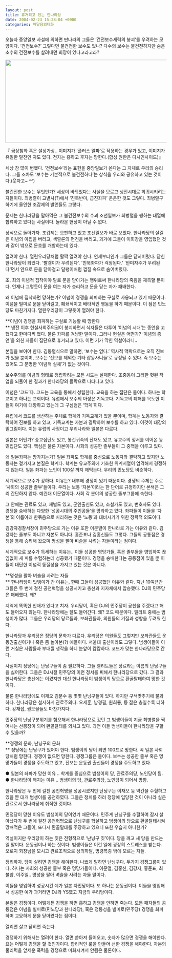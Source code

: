 ```yaml
---
layout: post
title: 휴거되고 있는 한나라당
date: 2004-02-23 15:28:04 +0900
categories: 깨달음의대화
---
```

오늘자 중앙일보 사설에 의하면 딴나라의 그들은 ‘건전보수세력의 붕괴’를 우려하는 모양이다. ‘건전보수?’ 그렇다면 불건전한 보수도 있나? 다수의 보수는 불건전하지만 숨은 소수의 건전보수를 살려내면 희망이 있다고라고라? 

<p align="center">
  <img src="http://drkimz.com/technote/board/KDR/upimg/1077517315.jpg" width="594" height="259" border="0" />
</p>

<p align="left">
  『 금상첨화 혹은 설상가상.. 이미지가 '플러스 알파'로 작용하는 경우가 있고, 이미지가 유일한 밑천인 자도 있다. 전자는 흥하고 후자는 망한다.(합성 원판은 디시인사이드)』
</p>

세상 참 많이 변했다. ‘건전보수’라는 표현을 중앙일보가 쓴다는 그 자체로 우리의 승리다. 그들 조차도 ‘보수는 기본적으로 불건전하다’는 상식을 우리와 공유하고 있는 것이다.(웃자고~ ^^)

불건전한 보수는 무엇인가? 세상이 바뀌었다는 사실을 모르고 냉전시대로 회귀시키려는 자들이다. 최병렬이 고별사(?)에서 ‘친북반미, 급진좌파’ 운운한 것도 그렇다. 최병렬구하기에 올인한 조갑제의 발언들도 그렇다. 

문제는 한나라당을 말아먹은 그 불건전보수의 수괴 조선일보가 최병렬을 팽하는 대열에 합류하고 있다는 사실이다. 놀라운 현상이 아닐 수 없다. 

상식으로 돌아가자. 조갑제는 오판하고 있고 조선일보가 바로 보았다. 한나라당의 살길은 이념의 아집을 버리고, 색깔론의 편견을 버리고, 과거에 그들이 이회창을 영입했던 것과 같이 밖으로 문호를 개방하는데 있다. 

열려야 한다. 열린우리당처럼 활짝 열려야 한다. 언제부터인가 그들은 닫혀버렸다. 닫힌한나라당이 되었다. '빨갱이가 우려된다'. '친북좌파가 걱정된다.' '반미자주가 우려된다'면서 안으로 문을 닫아걸고 달팽이처럼 껍질 속으로 숨어버렸다. 

조, 최의 이념적 집착이야 말로 문을 닫아거는 행위로써 한나라당의 죽음을 재촉할 뿐이다. 언제나 그렇듯이 문을 여는 자가 승리하고 문을 닫는 자가 패배한다. 

왜 이념에 집착하면 망하는가? 이념이 경쟁을 회피하는 구실로 사용되고 있기 때문이다. 이념을 빌미로 문을 닫아걸고, 폐쇄적이고 배타적인 행동을 하기 때문이다. 이 점은 민노당도 마찬가지다. 열린우리당이 그렇듯이 열려야 한다. 

**이념이 경쟁을 회피하는 구실로 기능할 때 망한다  
** 냉전 이후 현실사회주의권이 붕괴하면서 식자들은 다투어 ‘이념의 시대’는 종언을 고했다고 한마디씩 했다. 물론 좌파를 겨냥한 말이다. 그러나 현실은 어떤가? ‘이념의 종언’을 외친 자들이 집단으로 휴거되고 있다. 이런 기가 막힌 역설이라니.. 

본질을 보아야 한다. 김동렬식으로 말하면, ‘보수는 없다.’ 역사적 맥락으로는 오직 진보가 있을 뿐이며, 보수는 ‘진보를 제외한 기타 잡동사니들’로 규정될 수 있다. 즉 보수는 있어도 그 분명한 ‘이념적 실체’가 없는 것이다. 

보수주의를 이념의 형태로 정립하려는 모든 시도는 실패한다. 조중동이 그러한 헛된 작업을 되풀이 한 결과가 한나라당의 몰락으로 나타나고 있다.

이념은 ‘코드’다. 코드는 교육을 통해서 성립한다. 교육을 하는 집단은 둘이다. 하나는 학교이고 하나는 교회이다. 유럽에서 보수의 아성은 기독교다. 기독교의 폐해를 목도한 이들이 여기에 대항하고 있는데 그 구심점은 ‘학계’이다. 

유럽에서 코드를 생산하는 주체로 학계와 기독교계가 있을 뿐이며, 학계는 노동자와 결탁하여 진보를 하고 있고, 기독교계는 자본과 결탁하여 보수를 하고 있다. 이것이 대강의 밑그림이다. 이는 유럽의 사정이고 우리나라와 일본은 다르다. 

일본은 어떤가? 종교집단도 있고, 봉건귀족의 잔재도 있고, 유교주의 정서를 이어온 농민집단도 있다. 핵심은 물론 자본이다. 사회의 성공한 졸부들이 그 중핵을 이루고 있다. 

왜 일본좌파는 망가지는가? 일본 좌파도 학계를 중심으로 노동자와 결탁하고 있지만 노동자는 곁가지고 본질은 학계다. 학계는 유교주의에 기초한 위계서열이 엄격해서 경쟁하지 않는다. 일본 좌파는 노인이 100살 까지 해먹는다. 우리의 민노당도 비슷하다. 

세계적으로 보수가 강하다. 이유는? 내부에 경쟁이 있기 때문이다. 경쟁의 주체는 주로 ‘사회의 성공한 졸부’들이다. 우리는 보통 ‘자본’이라는 한 단어로 규정하지만 본색은 그리 간단하지 않다. 예컨대 이문열이다. 사회 각 분야의 성공한 졸부그룹에 속한다. 

그 안에는 관료도 있고, 재벌도 있고, 군인출신도 있고, 소설가도 있고, 변호사도 있다. 경쟁을 숭배하는 다양한 ‘성공시대의 주인공들’을 망라하고 있다. 좌파들이 이들을 ‘자본’의 이름아래 한묶음으로 처리하는 것은 ‘노동’과 대비시키기 위한 정략적 의도이다. 

김강자경찰서장이 민주당으로 가는 이유 또한 이문열이 한나라로 가는 이유와 같다. 김강자는 졸부도 아니고 자본도 아니다. 홍준표나 김홍신들도 그렇다. 그들의 공통점은 경쟁을 통해 승리해 왔으며 명성을 팔아 벼슬을 사려는 자들이라는 점이다. 

세계적으로 보수가 득세하는 이유는.. 이들 성공한 명망가들, 혹은 졸부들을 영입하여 끊임없이 새 피를 수혈하는데 성공했기 때문이다. 경쟁을 숭배한다는 공통점이 있을 뿐 이들이 대단한 이념적 동질성을 가지고 있는 것은 아니다. 

**명성을 팔아 벼슬을 사려는 자들  
** 한나라당이 맛탱이가 간 이유는, 한때 그들이 성공했던 이유와 같다. 지난 10여년간 그들은 두 번에 걸친 공천혁명을 성공시키고 총선과 지자체에서 압승했다. DJ의 민주당은 패배했다. 왜?

지역에 똑똑한 인재가 있다고 치자. 우리당이, 혹은 DJ의 민주당이 공천을 주겠다고 해도 들어오지 않는다. 한나라당에는 잘도 들어간다. 왜? 코드 때문이다. 엘리트 중에는 범생이가 많다. 그들은 우리당의 당료들과, 보좌관들과, 의원들의 기질과 성향을 두려워 한다. 

한나라당과 우리당은 정당의 문화가 다르다. 우리당은 의원들도 그렇지만 보좌관들도 운동권출신이거나 혹은 좀 놀아본(?) 애들이다. 서울대 출신이라도 그렇다. 범생이들이 이런 거칠은 사람들과 부대낄 생각을 하니 눈앞이 캄캄하다. 코드가 맞는 한나라당으로 간다.

사실이지 정당에는 난닝구들이 좀 필요하다. 그들 엘리트들은 당료라는 이름의 난닝구들을 싫어한다. 그들은 DJ시절 민주당의 이런 정서를 피해서 한나라당으로 갔다. 그 결과 한나라당은 총선에는 이겼지만 대신 한나라당이 범생이의 당으로 환골탈태하여 망한 것이다. 

물론 한나라당에도 이재오 김문수 등 몇몇 난닝구들이 있다. 하지만 구색맞추기에 불과하다. 한나라당은 철저하게 관료주의다. 오세훈, 남경필, 원희룡, 등 젊은 층일수록 더하다. 강재섭, 권오을들도 마찬가지다.

민주당의 난닝구분위기를 혐오해서 한나라당으로 갔던 그 범생이들이 지금 최병렬을 찍어내는 선봉장이 되어 환골탈태를 외치고 있다. 과연 이들 범생이들이 한나라당을 구할 수 있을까? 

**경쟁의 문화, 난닝구의 문화  
** 정당에는 난닝구가 있어야 한다. 범생이의 당이 되면 100프로 망한다. 꼭 일본 사회당처럼 망한다. 경쟁이 없으면 망한다. 경쟁그룹은 둘이다. 보수는 성공한 졸부 혹은 명망가들이 경쟁을 주도하고 있고, 진보는 운동권 출신들이 경쟁을 주도하고 있다. 

● 일본의 좌파가 망한 이유 .. 학계를 중심으로 범생이의 당, 관료주의당, 노인당이 됨.   
● 한나라당이 깨지는 이유 .. 범생이의 당, 관료주의당, 노인당이 되어서 망함. 

한나라당은 두 번에 걸친 공천혁명을 성공시켰지만 난닝구는 이재오 등 약간을 수혈하고 있을 뿐 대개 범생이를 공천하였다. 그들은 정치를 하러 정당에 입당한 것이 아니라 실은 관료로서 한나라당에 취직한 것이다. 

민정당이 망한 이유도 범생이의 당이었기 때문이다. 민주계 난닝구를 수혈하여 잠시 살아났다가 두 번에 걸친 공천혁명으로 난닝구를 학살하고 범생이의 당으로 환골탈태시켜 망쳐먹은 그들이, 또다시 환골탈태를 주장하고 있으니 또한 우습지 아니한가?

역설이지만 우리당이 하는 짓은 전형적으로 ‘난닝구 짓’이다. 당을 깨고 새 당을 만드는 일 말이다. 운동권이나 하는 짓이다. 범생이들은 이런 일에 굉장히 스트레스를 받는다. 오로지 회창님을 모시고 관료조직으로 상의하달, 명령복종 밖에 모르는 자들. 

정리하자. 당이 살려면 경쟁을 해야한다. 나쁘게 말하면 난닝구다. 두가지 경쟁그룹이 있다. 하나는 사회의 성공한 졸부 혹은 명망가들이다. 이문열, 김홍신, 김강자, 홍준표, 최불암, 이주일.. 명성을 팔아 벼슬을 사려는 자들 말이다. 

이들을 영입하여 성공시킨 예가 일본 자민당이다. 또 하나는 운동권이다. 이들을 영입해서 성공한 예가 과거라면 DJ와 YS였고 지금의 우리당이다. 

본질은 경쟁이다. 어떻게든 경쟁을 하면 흥하고 경쟁을 안하면 죽는다. 모든 패자들의 공통점은 이념을 빌미로(민노당과 한나라당), 혹은 정통성을 빌미로(민주당) 경쟁을 회피하며 교묘하게 문을 닫아왔다는 점이다. 

열리면 살고 닫히면 죽는다. 

경쟁하기 위해서는 열려야 한다. 열면 쏟아져 들어오고, 숫자가 많으면 경쟁을 해야한다. 요는 어떻게 경쟁을 할 것인가이다. 합리적인 룰을 만들어 선한 경쟁을 해야한다. 자본의 물리력을 앞세운 폭력을 경쟁으로 미화시켜서 안됨은 물론이다.